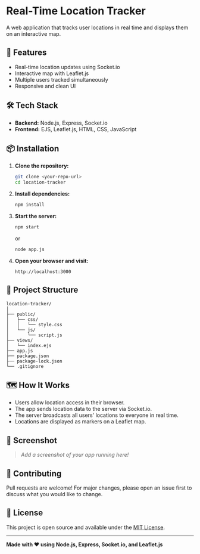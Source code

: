 # Real-Time Location Tracker

A web application that tracks user locations in real time and displays them on an interactive map.

## 🚀 Features

- Real-time location updates using Socket.io
- Interactive map with Leaflet.js
- Multiple users tracked simultaneously
- Responsive and clean UI

## 🛠️ Tech Stack

- **Backend:** Node.js, Express, Socket.io
- **Frontend:** EJS, Leaflet.js, HTML, CSS, JavaScript

## 📦 Installation

1. **Clone the repository:**
   ```sh
   git clone <your-repo-url>
   cd location-tracker
   ```

2. **Install dependencies:**
   ```sh
   npm install
   ```

3. **Start the server:**
   ```sh
   npm start
   ```
   or
   ```sh
   node app.js
   ```

4. **Open your browser and visit:**
   ```
   http://localhost:3000
   ```

## 📁 Project Structure

```
location-tracker/
│
├── public/
│   ├── css/
│   │   └── style.css
│   └── js/
│       └── script.js
├── views/
│   └── index.ejs
├── app.js
├── package.json
├── package-lock.json
└── .gitignore
```

## 🗺️ How It Works

- Users allow location access in their browser.
- The app sends location data to the server via Socket.io.
- The server broadcasts all users' locations to everyone in real time.
- Locations are displayed as markers on a Leaflet map.

## 📸 Screenshot

> _Add a screenshot of your app running here!_

## 🤝 Contributing

Pull requests are welcome! For major changes, please open an issue first to discuss what you would like to change.

## 📄 License

This project is open source and available under the [MIT License](LICENSE).

---

**Made with ❤️ using Node.js, Express, Socket.io, and Leaflet.js**
